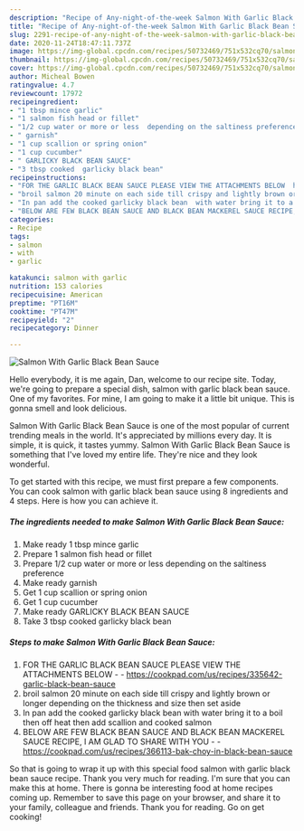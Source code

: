 ```yaml
---
description: "Recipe of Any-night-of-the-week Salmon With Garlic Black Bean Sauce"
title: "Recipe of Any-night-of-the-week Salmon With Garlic Black Bean Sauce"
slug: 2291-recipe-of-any-night-of-the-week-salmon-with-garlic-black-bean-sauce
date: 2020-11-24T18:47:11.737Z
image: https://img-global.cpcdn.com/recipes/50732469/751x532cq70/salmon-with-garlic-black-bean-sauce-recipe-main-photo.jpg
thumbnail: https://img-global.cpcdn.com/recipes/50732469/751x532cq70/salmon-with-garlic-black-bean-sauce-recipe-main-photo.jpg
cover: https://img-global.cpcdn.com/recipes/50732469/751x532cq70/salmon-with-garlic-black-bean-sauce-recipe-main-photo.jpg
author: Micheal Bowen
ratingvalue: 4.7
reviewcount: 17972
recipeingredient:
- "1 tbsp mince garlic"
- "1 salmon fish head or fillet"
- "1/2 cup water or more or less  depending on the saltiness preference"
- " garnish"
- "1 cup scallion or spring onion"
- "1 cup cucumber"
- " GARLICKY BLACK BEAN SAUCE"
- "3 tbsp cooked  garlicky black bean"
recipeinstructions:
- "FOR THE GARLIC BLACK BEAN SAUCE PLEASE VIEW THE ATTACHMENTS BELOW  https://cookpad.com/us/recipes/335642-garlic-black-bean-sauce"
- "broil salmon 20 minute on each side till crispy and lightly brown or longer  depending on the thickness and size then set aside"
- "In pan add the cooked garlicky black bean  with water bring it to a boil  then  off heat then add scallion and cooked salmon"
- "BELOW ARE FEW BLACK BEAN SAUCE AND BLACK BEAN MACKEREL SAUCE RECIPE, I AM GLAD TO SHARE WITH YOU  https://cookpad.com/us/recipes/366113-bak-choy-in-black-bean-sauce"
categories:
- Recipe
tags:
- salmon
- with
- garlic

katakunci: salmon with garlic 
nutrition: 153 calories
recipecuisine: American
preptime: "PT16M"
cooktime: "PT47M"
recipeyield: "2"
recipecategory: Dinner

---
```



![Salmon With Garlic Black Bean Sauce](https://img-global.cpcdn.com/recipes/50732469/751x532cq70/salmon-with-garlic-black-bean-sauce-recipe-main-photo.jpg)

Hello everybody, it is me again, Dan, welcome to our recipe site. Today, we're going to prepare a special dish, salmon with garlic black bean sauce. One of my favorites. For mine, I am going to make it a little bit unique. This is gonna smell and look delicious.

Salmon With Garlic Black Bean Sauce is one of the most popular of current trending meals in the world. It's appreciated by millions every day. It is simple, it is quick, it tastes yummy. Salmon With Garlic Black Bean Sauce is something that I've loved my entire life. They're nice and they look wonderful.




To get started with this recipe, we must first prepare a few components. You can cook salmon with garlic black bean sauce using 8 ingredients and 4 steps. Here is how you can achieve it.

<!--inarticleads1-->

##### The ingredients needed to make Salmon With Garlic Black Bean Sauce:

1. Make ready 1 tbsp mince garlic
1. Prepare 1 salmon fish head or fillet
1. Prepare 1/2 cup water or more or less  depending on the saltiness preference
1. Make ready  garnish
1. Get 1 cup scallion or spring onion
1. Get 1 cup cucumber
1. Make ready  GARLICKY BLACK BEAN SAUCE
1. Take 3 tbsp cooked  garlicky black bean




<!--inarticleads2-->

##### Steps to make Salmon With Garlic Black Bean Sauce:

1. FOR THE GARLIC BLACK BEAN SAUCE PLEASE VIEW THE ATTACHMENTS BELOW -  - https://cookpad.com/us/recipes/335642-garlic-black-bean-sauce
1. broil salmon 20 minute on each side till crispy and lightly brown or longer  depending on the thickness and size then set aside
1. In pan add the cooked garlicky black bean  with water bring it to a boil  then  off heat then add scallion and cooked salmon
1. BELOW ARE FEW BLACK BEAN SAUCE AND BLACK BEAN MACKEREL SAUCE RECIPE, I AM GLAD TO SHARE WITH YOU -  - https://cookpad.com/us/recipes/366113-bak-choy-in-black-bean-sauce




So that is going to wrap it up with this special food salmon with garlic black bean sauce recipe. Thank you very much for reading. I'm sure that you can make this at home. There is gonna be interesting food at home recipes coming up. Remember to save this page on your browser, and share it to your family, colleague and friends. Thank you for reading. Go on get cooking!
